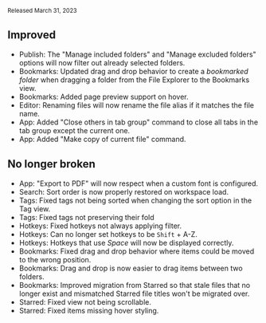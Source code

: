 <small>Released March 31, 2023</small>

## Improved

- Publish: The "Manage included folders" and "Manage excluded folders" options will now filter out already selected folders.
- Bookmarks: Updated drag and drop behavior to create a _bookmarked folder_ when dragging a folder from the File Explorer to the Bookmarks view.
- Bookmarks: Added page preview support on hover.
- Editor: Renaming files will now rename the file alias if it matches the file name.
- App: Added "Close others in tab group" command to close all tabs in the tab group except the current one.
- App: Added "Make copy of current file" command.

## No longer broken

- App: "Export to PDF" will now respect when a custom font is configured.
- Search: Sort order is now properly restored on workspace load.
- Tags: Fixed tags not being sorted when changing the sort option in the Tag view.
- Tags: Fixed tags not preserving their fold
- Hotkeys: Fixed hotkeys not always applying filter.
- Hotkeys: Can no longer set hotkeys to be `Shift` + A-Z.
- Hotkeys: Hotkeys that use _Space_ will now be displayed correctly.
- Bookmarks: Fixed drag and drop behavior where items could be moved to the wrong position.
- Bookmarks: Drag and drop is now easier to drag items between two folders.
- Bookmarks: Improved migration from Starred so that stale files that no longer exist and mismatched Starred file titles won't be migrated over.
- Starred: Fixed view not being scrollable.
- Starred: Fixed items missing hover styling.
